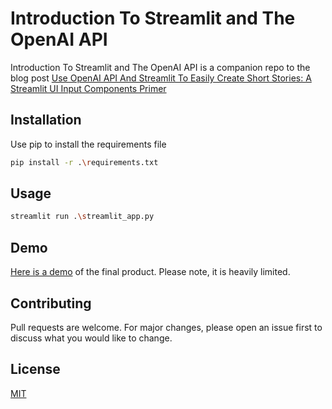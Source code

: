 # Introduction To Streamlit and The OpenAI API

Introduction To Streamlit and The OpenAI API is a companion repo to the blog post
[Use OpenAI API And Streamlit To Easily Create Short Stories: A Streamlit UI Input Components Primer](https://contentevolvedai.com/openai-api-streamlit-python-short-stories)

## Installation

Use pip to install the requirements file

```bash
pip install -r .\requirements.txt
```

## Usage

```bash
streamlit run .\streamlit_app.py
```

## Demo

[Here is a demo](https://contentevolvedai-intro-to-streamlit-streamlit-app-ub2w13.streamlit.app/) of the final product. Please note, it is heavily limited.

## Contributing

Pull requests are welcome. For major changes, please open an issue first
to discuss what you would like to change.

## License

[MIT](https://choosealicense.com/licenses/mit/)